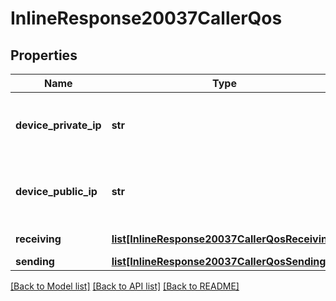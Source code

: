 # InlineResponse20037CallerQos

## Properties
Name | Type | Description | Notes
------------ | ------------- | ------------- | -------------
**device_private_ip** | **str** | This setting displays the device&#x27;s private IP address if the account has the &#x60;show_device_ip_for_call_log&#x60; parameter set to &#x60;enabled&#x60;. | [optional] 
**device_public_ip** | **str** | This setting displays the device&#x27;s public IP address if the account has the &#x60;show_device_ip_for_call_log&#x60; parameter set to &#x60;enabled&#x60;. | [optional] 
**receiving** | [**list[InlineResponse20037CallerQosReceiving]**](InlineResponse20037CallerQosReceiving.md) | The QoS (quality of service) that the caller receives . | [optional] 
**sending** | [**list[InlineResponse20037CallerQosSending]**](InlineResponse20037CallerQosSending.md) | The QoS that the caller sent. | [optional] 

[[Back to Model list]](../README.md#documentation-for-models) [[Back to API list]](../README.md#documentation-for-api-endpoints) [[Back to README]](../README.md)

